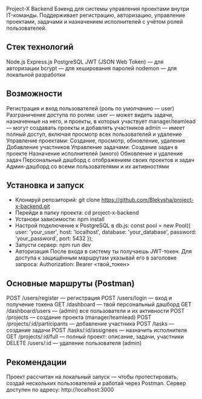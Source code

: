 Project-X Backend
Бэкенд для системы управления проектами внутри IT-команды. Поддерживает регистрацию, авторизацию, управление проектами, задачами и назначением исполнителей с учётом ролей пользователей.

## Стек технологий
Node.js
Express.js
PostgreSQL
JWT (JSON Web Token) — для авторизации
bcrypt — для хеширования паролей
nodemon — для локальной разработки

## Возможности
Регистрация и вход пользователей (роль по умолчанию — user)
Разграничение доступа по ролям:
user — может видеть задачи, назначенные на него, и проекты, в которых участвует
manager/teamlead — могут создавать проекты и добавлять участников
admin — имеет полный доступ, включая просмотр всех пользователей и удаление
Управление проектами:
Создание, просмотр, обновление, удаление
Добавление участников
Управление задачами:
Создание задач в проекте
Назначение исполнителей (много)
Обновление и удаление задач
Персональный дашборд с отображением своих проектов и задач
Админ-дэшборд со всеми пользователями и их активностями

## Установка и запуск
* Клонируй репозиторий:
git clone https://github.com/Blekysha/project-x-backend.git
* Перейди в папку проекта:
cd project-x-backend
* Установи зависимости:
npm install
* Настрой подключение к PostgreSQL в db.js:
   const pool = new Pool({
   user: 'your_user',
   host: 'localhost',
   database: 'your_database',
   password: 'your_password',
   port: 5432
});
* Запусти сервер:
npm run dev
* Авторизация
После входа в систему ты получаешь JWT-токен. Для доступа к защищённым маршрутам указывай его в заголовке запроса:
Authorization: Bearer <твой_токен>

## Основные маршруты (Postman)
POST /users/register — регистрация
POST /users/login — вход и получение токена
GET /dashboard — твой персональный дашборд
GET /dashboard/users — (admin) все пользователи и их активности
POST /projects — создание проекта (manager/teamlead)
POST /projects/:id/participants — добавление участника
POST /tasks — создание задачи
POST /tasks/:id/assignees — назначить исполнителя
GET /projects/:id/full — полный проект: описание, задачи, участники
DELETE /users/:id — удаление пользователя (admin)

## Рекомендации
Проект рассчитан на локальный запуск — чтобы протестировать, создай нескольких пользователей и работай через Postman.
Сервер доступен по адресу: http://localhost:3000
